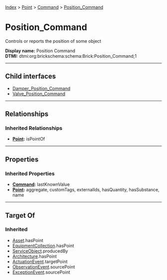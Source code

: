[Index](../../../index.md) > [Point](../../Point.md) > [Command](../Command.md) > [Position_Command](#)
# Position_Command

Controls or reports the position of some object


**Display name:** Position Command<br />
**DTMI:** dtmi:org:brickschema:schema:Brick:Position_Command;1

---

## Child interfaces
* [Damper_Position_Command](Damper_Position_Command.md)
* [Valve_Position_Command](../Valve_Command/Valve_Position_Command.md)

---

## Relationships

### Inherited Relationships
* **[Point](../../Point.md):** isPointOf

---

## Properties

### Inherited Properties
* **[Command](../Command.md):** lastKnownValue
* **[Point](../../Point.md):** aggregate, customTags, externalIds, hasQuantity, hasSubstance, name

---

## Target Of
### Inherited
* [Asset](../../../Asset/Asset.md).hasPoint
* [EquipmentCollection](../../../Collection/EquipmentCollection.md).hasPoint
* [ServiceObject](../../../Information/ServiceObject/ServiceObject.md).producedBy
* [Architecture](../../../Space/Architecture/Architecture.md).hasPoint
* [ActuationEvent](../../../Event/PointEvent/ActuationEvent.md).targetPoint
* [ObservationEvent](../../../Event/PointEvent/ObservationEvent.md).sourcePoint
* [ExceptionEvent](../../../Event/PointEvent/ExceptionEvent.md).sourcePoint
